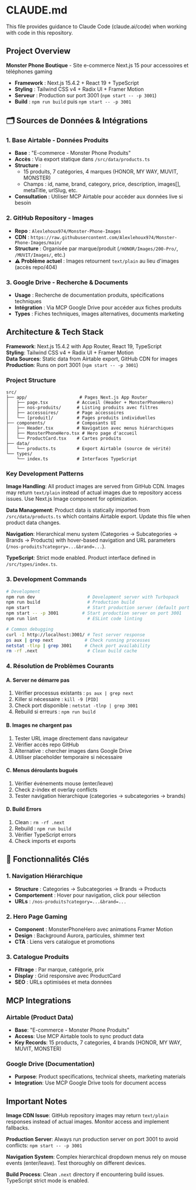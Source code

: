 # CLAUDE.md

This file provides guidance to Claude Code (claude.ai/code) when working with code in this repository.

## Project Overview

**Monster Phone Boutique** - Site e-commerce Next.js 15 pour accessoires et téléphones gaming
- **Framework** : Next.js 15.4.2 + React 19 + TypeScript
- **Styling** : Tailwind CSS v4 + Radix UI + Framer Motion
- **Serveur** : Production sur port 3001 (`npm start -- -p 3001`)
- **Build** : `npm run build` puis `npm start -- -p 3001`

## 🗂️ Sources de Données & Intégrations

### 1. Base Airtable - Données Produits
- **Base** : "E-commerce - Monster Phone Produits" 
- **Accès** : Via export statique dans `/src/data/products.ts`
- **Structure** :
  - 15 produits, 7 catégories, 4 marques (HONOR, MY WAY, MUVIT, MONSTER)
  - Champs : id, name, brand, category, price, description, images[], metaTitle, urlSlug, etc.
- **Consultation** : Utiliser MCP Airtable pour accéder aux données live si besoin

### 2. GitHub Repository - Images
- **Repo** : `Alexlehoux974/Monster-Phone-Images`
- **CDN** : `https://raw.githubusercontent.com/Alexlehoux974/Monster-Phone-Images/main/`
- **Structure** : Organisée par marque/produit (`/HONOR/Images/200-Pro/`, `/MUVIT/Images/`, etc.)
- **⚠️ Problème actuel** : Images retournent `text/plain` au lieu d'images (accès repo/404)

### 3. Google Drive - Recherche & Documents
- **Usage** : Recherche de documentation produits, spécifications techniques
- **Intégration** : Via MCP Google Drive pour accéder aux fiches produits
- **Types** : Fiches techniques, images alternatives, documents marketing

## Architecture & Tech Stack

**Framework**: Next.js 15.4.2 with App Router, React 19, TypeScript  
**Styling**: Tailwind CSS v4 + Radix UI + Framer Motion  
**Data Sources**: Static data from Airtable export, GitHub CDN for images  
**Production**: Runs on port 3001 (`npm start -- -p 3001`)

### Project Structure
```
src/
├── app/                    # Pages Next.js App Router
│   ├── page.tsx           # Accueil (Header + MonsterPhoneHero)
│   ├── nos-produits/      # Listing produits avec filtres
│   ├── accessoires/       # Page accessoires
│   └── [produit]/         # Pages produits individuelles
├── components/            # Composants UI
│   ├── Header.tsx         # Navigation avec menus hiérarchiques
│   ├── MonsterPhoneHero.tsx # Hero page d'accueil
│   └── ProductCard.tsx    # Cartes produits
├── data/
│   └── products.ts        # Export Airtable (source de vérité)
└── types/
    └── index.ts           # Interfaces TypeScript
```

### Key Development Patterns

**Image Handling**: All product images are served from GitHub CDN. Images may return `text/plain` instead of actual images due to repository access issues. Use Next.js Image component for optimization.

**Data Management**: Product data is statically imported from `/src/data/products.ts` which contains Airtable export. Update this file when product data changes.

**Navigation**: Hierarchical menu system (Categories → Subcategories → Brands → Products) with hover-based navigation and URL parameters (`/nos-produits?category=...&brand=...`).

**TypeScript**: Strict mode enabled. Product interface defined in `/src/types/index.ts`.

### 3. Development Commands

```bash
# Development
npm run dev                    # Development server with Turbopack
npm run build                  # Production build
npm start                      # Start production server (default port 3000)
npm start -- -p 3001         # Start production server on port 3001
npm run lint                   # ESLint code linting

# Common debugging
curl -I http://localhost:3001/ # Test server response
ps aux | grep next            # Check running processes
netstat -tlnp | grep 3001     # Check port availability
rm -rf .next                   # Clean build cache
```

### 4. Résolution de Problèmes Courants

#### A. Server ne démarre pas
1. Vérifier processus existants : `ps aux | grep next`
2. Killer si nécessaire : `kill -9 [PID]`
3. Check port disponible : `netstat -tlnp | grep 3001`
4. Rebuild si erreurs : `npm run build`

#### B. Images ne chargent pas
1. Tester URL image directement dans navigateur
2. Vérifier accès repo GitHub
3. Alternative : chercher images dans Google Drive
4. Utiliser placeholder temporaire si nécessaire

#### C. Menus déroulants bugués
1. Vérifier événements mouse (enter/leave)
2. Check z-index et overlay conflicts
3. Tester navigation hierarchique (categories → subcategories → brands)

#### D. Build Errors
1. Clean : `rm -rf .next`
2. Rebuild : `npm run build`
3. Vérifier TypeScript errors
4. Check imports et exports

## 🎯 Fonctionnalités Clés

### 1. Navigation Hiérarchique
- **Structure** : Categories → Subcategories → Brands → Products
- **Comportement** : Hover pour navigation, click pour sélection
- **URLs** : `/nos-produits?category=...&brand=...`

### 2. Hero Page Gaming
- **Component** : MonsterPhoneHero avec animations Framer Motion
- **Design** : Background Aurora, particules, shimmer text
- **CTA** : Liens vers catalogue et promotions

### 3. Catalogue Produits
- **Filtrage** : Par marque, catégorie, prix
- **Display** : Grid responsive avec ProductCard
- **SEO** : URLs optimisées et meta données

## MCP Integrations

### Airtable (Product Data)
- **Base**: "E-commerce - Monster Phone Produits"
- **Access**: Use MCP Airtable tools to sync product data
- **Key Records**: 15 products, 7 categories, 4 brands (HONOR, MY WAY, MUVIT, MONSTER)

### Google Drive (Documentation)
- **Purpose**: Product specifications, technical sheets, marketing materials
- **Integration**: Use MCP Google Drive tools for document access

## Important Notes

**Image CDN Issue**: GitHub repository images may return `text/plain` responses instead of actual images. Monitor access and implement fallbacks.

**Production Server**: Always run production server on port 3001 to avoid conflicts: `npm start -- -p 3001`

**Navigation System**: Complex hierarchical dropdown menus rely on mouse events (enter/leave). Test thoroughly on different devices.

**Build Process**: Clean `.next` directory if encountering build issues. TypeScript strict mode is enabled.
